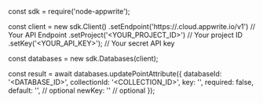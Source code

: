 const sdk = require('node-appwrite');

const client = new sdk.Client()
    .setEndpoint('https://<REGION>.cloud.appwrite.io/v1') // Your API Endpoint
    .setProject('<YOUR_PROJECT_ID>') // Your project ID
    .setKey('<YOUR_API_KEY>'); // Your secret API key

const databases = new sdk.Databases(client);

const result = await databases.updatePointAttribute({
    databaseId: '<DATABASE_ID>',
    collectionId: '<COLLECTION_ID>',
    key: '',
    required: false,
    default: '', // optional
    newKey: '' // optional
});
